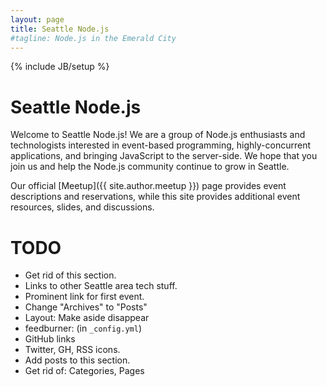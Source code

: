 ```yaml
---
layout: page
title: Seattle Node.js
#tagline: Node.js in the Emerald City
---
```

{% include JB/setup %}

# Seattle Node.js

Welcome to Seattle Node.js! We are a group of Node.js enthusiasts and
technologists interested in event-based programming, highly-concurrent
applications, and bringing JavaScript to the server-side. We hope that you join
us and help the Node.js community continue to grow in Seattle.

Our official [Meetup]({{ site.author.meetup }}) page provides event
descriptions and reservations, while this site provides additional event
resources, slides, and discussions.

# TODO

* Get rid of this section.
* Links to other Seattle area tech stuff.
* Prominent link for first event.
* Change "Archives" to "Posts"
* Layout: Make aside disappear
* feedburner: (in `_config.yml`)
* GitHub links
* Twitter, GH, RSS icons.
* Add posts to this section.
* Get rid of: Categories, Pages
